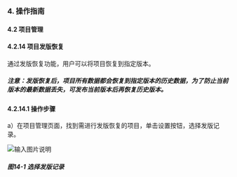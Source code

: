 ### 4. 操作指南

#### 4.2 项目管理

#### 4.2.14 项目发版恢复

通过发版恢复功能，用户可以将项目恢复到指定版本。

##### 注意：发版恢复后，项目所有数据都会恢复到指定版本的历史数据，为了防止当前版本的最新数据丢失，可发布当前版本后再恢复历史版本。

#### 4.2.14.1 操作步骤

a）在项目管理页面，找到需进行发版恢复的项目，单击设置按钮，选择发版记录。

![输入图片说明](../../../../images/SoFlu%EF%BC%88%E5%90%8E%E7%AB%AF%EF%BC%89%E5%BC%80%E5%8F%91%E5%B9%B3%E5%8F%B0/1.%20%E6%9C%80%E6%96%B0%E7%89%88%E6%9C%AC%20-%20%E6%9B%B4%E6%96%B0%E6%97%A5%E6%9C%9F%20-%202022.10.08/4.%20%E6%93%8D%E4%BD%9C%E6%8C%87%E5%8D%97/2.%20%E9%A1%B9%E7%9B%AE%E7%AE%A1%E7%90%86/14-1.png)

##### 图14-1 选择发版记录
